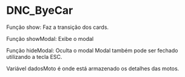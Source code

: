 ﻿# DNC_ByeCar

Função show: Faz a transição dos cards. 

Função showModal: Exibe o modal

Função hideModal: Oculta o modal
Modal também pode ser fechado utilizando a tecla ESC. 

Variável dadosMoto é onde está armazenado os detalhes das motos.
